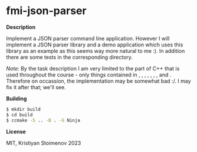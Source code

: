 # fmi-json-parser

**Description**

Implement a JSON parser command line application. However I will implement a
JSON parser library and a demo application which uses this library as an
example as this seems way more natural to me :). In addition there are some tests
in the corresponding directory.

_Note:_ By the task description I am very limited to the part of C++ that is used
throughout the course - only things contained in <iostream>, <fstream>, <new>,
<cstring>, <cmath>, <exception>, <stdexcept>, <string> and <vector>. Therefore on
occassion, the implementation may be somewhat bad :/. I may fix it after that;
we'll see.

**Building**

```bash
$ mkdir build
$ cd build
$ ccmake -S .. -B . -G Ninja
```

**License**

MIT, Kristiyan Stoimenov 2023

